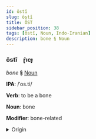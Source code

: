 ```yaml
---
id: ôstî
slug: ôstî
title: ÔST
sidebar_position: 38
tags: [ôstî, Noun, Indo-Iranian]
description: bone § Noun
---
```


### ôstî&emsp;<span kind="abugida">ɽ́ıcɟ</span>

*bone* **§** [Noun](../../tags/Noun)

**IPA**: /ˈos.ti/

**Verb**: to be a bone

**Noun**: bone

**Modifier**: bone-related

<details>
    <summary>Origin</summary>
    Bengali অস্থি osthi [ˈos.t̪ʰi]<br/>
    <em>Indo-Iranian Language Family</em>
</details>